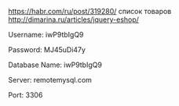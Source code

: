 https://habr.com/ru/post/319280/ список товаров
http://dimarina.ru/articles/jquery-eshop/



Username: iwP9tbIgQ9

Password: MJ45uDi47y

Database Name: iwP9tbIgQ9

Server: remotemysql.com

Port: 3306

<?php
$link = mysqli_connect("remotemysql.com", "iwP9tbIgQ9", "MJ45uDi47y");
if (!$link) {
    die("Connection failed: " . mysqli_connect_error());
}
print ("succes");




https://tutsplanet.com/simple-php-shopping-cart/